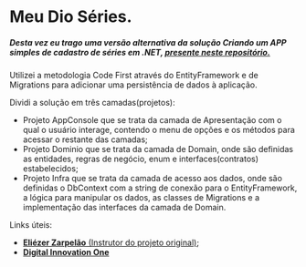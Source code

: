 # Meu Dio Séries.

##### Desta vez eu trago uma versão alternativa da solução Criando um APP simples de cadastro de séries em .NET, [presente neste repositório.](https://github.com/Luan-Ap/Criando-um-APP-simples-de-cadastro-de-s-ries-em-.NET)

Utilizei a metodologia Code First através do EntityFramework e de Migrations para adicionar uma persistência de dados à aplicação.

Dividi a solução em três camadas(projetos):

- Projeto AppConsole que se trata da camada de Apresentação com o qual o usuário interage, contendo o menu de opções e os métodos para acessar o restante das camadas;
- Projeto Dominio que se trata da camada de Domain, onde são definidas as entidades, regras de negócio, enum e interfaces(contratos) estabelecidos;
- Projeto Infra que se trata da camada de acesso aos dados, onde são definidas o DbContext com a string de conexão para o EntityFramework, a lógica para manipular os dados, as classes de Migrations e a implementação das interfaces da camada de Domain.

Links úteis:

- [**Eliézer Zarpelão** (Instrutor do projeto original)](https://github.com/elizarp);
- [**Digital Innovation One**](https://www.dio.me/)